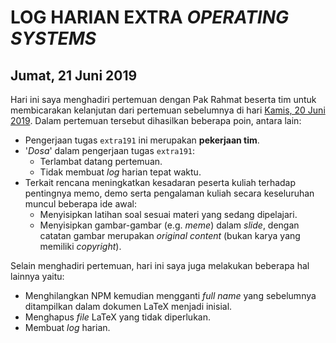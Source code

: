 # LOG HARIAN EXTRA *OPERATING SYSTEMS*
## Jumat, 21 Juni 2019

Hari ini saya menghadiri pertemuan dengan Pak Rahmat beserta tim untuk membicarakan kelanjutan dari pertemuan sebelumnya di hari [Kamis, 20 Juni 2019](https://github.com/andriansyahp/extra191/blob/master/SandBox/andriansyahp/2019-06-20-andriansyahp.md). Dalam pertemuan tersebut dihasilkan beberapa poin, antara lain:
- Pengerjaan tugas `extra191` ini merupakan **pekerjaan tim**.
- '*Dosa*' dalam pengerjaan tugas `extra191`:
	+ Terlambat datang pertemuan.
	+ Tidak membuat *log* harian tepat waktu.
- Terkait rencana meningkatkan kesadaran peserta kuliah terhadap pentingnya memo, demo serta pengalaman kuliah secara keseluruhan muncul beberapa ide awal:
	+ Menyisipkan latihan soal sesuai materi yang sedang dipelajari.
	+ Menyisipkan gambar-gambar (e.g. *meme*) dalam *slide*, dengan catatan gambar merupakan *original content* (bukan karya yang memiliki *copyright*).

Selain menghadiri pertemuan, hari ini saya juga melakukan beberapa hal lainnya yaitu:
- Menghilangkan NPM kemudian mengganti *full name* yang sebelumnya ditampilkan dalam dokumen LaTeX menjadi inisial.
- Menghapus *file* LaTeX yang tidak diperlukan.
- Membuat *log* harian.